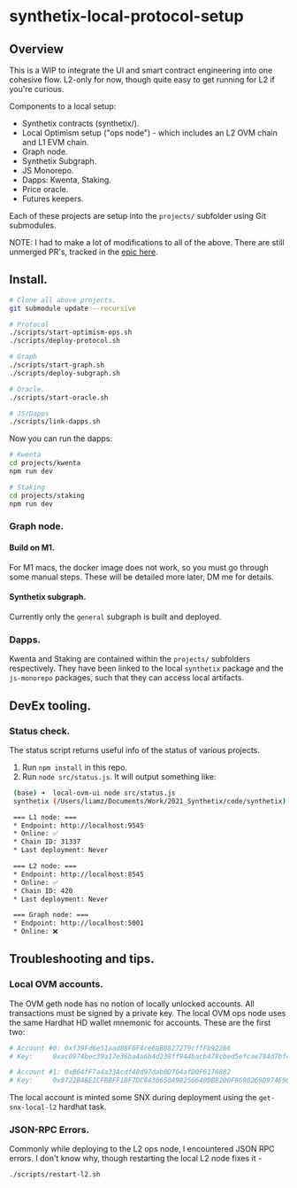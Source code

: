 # synthetix-local-protocol-setup

## Overview

This is a WIP to integrate the UI and smart contract engineering into one cohesive flow. L2-only for now, though quite easy to get running for L2 if you're curious.

Components to a local setup:

 * Synthetix contracts (synthetix/).
 * Local Optimism setup ("ops node") - which includes an L2 OVM chain and L1 EVM chain.
 * Graph node.
 * Synthetix Subgraph.
 * JS Monorepo.
 * Dapps: Kwenta, Staking.
 * Price oracle.
 * Futures keepers.

Each of these projects are setup into the `projects/` subfolder using Git submodules. 

NOTE: I had to make a lot of modifications to all of the above. There are still unmerged PR's, tracked in the [epic here](https://github.com/Synthetixio/issues/issues/209).

## Install.

```sh
# Clone all above projects.
git submodule update --recursive

# Protocol
./scripts/start-optimism-ops.sh
./scripts/deploy-protocol.sh

# Graph
./scripts/start-graph.sh
./scripts/deploy-subgraph.sh

# Oracle.
./scripts/start-oracle.sh

# JS/Dapps
./scripts/link-dapps.sh
```

Now you can run the dapps:

```sh
# Kwenta
cd projects/kwenta
npm run dev

# Staking
cd projects/staking
npm run dev
```

### Graph node.

#### Build on M1.

For M1 macs, the docker image does not work, so you must go through some manual steps. These will be detailed more later, DM me for details.

#### Synthetix subgraph.

Currently only the `general` subgraph is built and deployed.

### Dapps.

Kwenta and Staking are contained within the `projects/` subfolders respectively. They have been linked to the local `synthetix` package and the `js-monorepo` packages, such that they can access local artifacts.

## DevEx tooling.

### Status check.

The status script returns useful info of the status of various projects.

 1. Run `npm install` in this repo.
 2. Run `node src/status.js`. It will output something like: 

   ```sh
    (base) ➜  local-ovm-ui node src/status.js
    synthetix (/Users/liamz/Documents/Work/2021_Synthetix/code/synthetix)

    === L1 node: ===
    * Endpoint: http://localhost:9545
    * Online: ✅
    * Chain ID: 31337
    * Last deployment: Never

    === L2 node: ===
    * Endpoint: http://localhost:8545
    * Online: ✅
    * Chain ID: 420
    * Last deployment: Never

    === Graph node: ===
    * Endpoint: http://localhost:5001
    * Online: ❌
   ```


## Troubleshooting and tips.

### Local OVM accounts.

The OVM geth node has no notion of locally unlocked accounts. All transactions must be signed by a private key. The local OVM ops node uses the same Hardhat HD wallet mnemonic for accounts. These are the first two:

```sh
# Account #0: 0xf39Fd6e51aad88F6F4ce6aB8827279cffFb92266
# Key:     0xac0974bec39a17e36ba4a6b4d238ff944bacb478cbed5efcae784d7bf4f2ff80

# Account #1: 0xB64fF7a4a33Acdf48d97dab0D764afD0F6176882
# Key:     0x8722B4BE1CFBBFF1BF7DC8430650A98256640DB8200F9690269D974E96CC52C3
```

The local account is minted some SNX during deployment using the `get-snx-local-l2` hardhat task.

### JSON-RPC Errors.

Commonly while deploying to the L2 ops node, I encountered JSON RPC errors. I don't know why, though restarting the local L2 node fixes it -

```sh
./scripts/restart-l2.sh
```